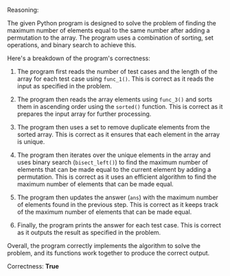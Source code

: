 Reasoning: 

The given Python program is designed to solve the problem of finding the maximum number of elements equal to the same number after adding a permutation to the array. The program uses a combination of sorting, set operations, and binary search to achieve this.

Here's a breakdown of the program's correctness:

1. The program first reads the number of test cases and the length of the array for each test case using `func_1()`. This is correct as it reads the input as specified in the problem.

2. The program then reads the array elements using `func_3()` and sorts them in ascending order using the `sorted()` function. This is correct as it prepares the input array for further processing.

3. The program then uses a set to remove duplicate elements from the sorted array. This is correct as it ensures that each element in the array is unique.

4. The program then iterates over the unique elements in the array and uses binary search (`bisect_left()`) to find the maximum number of elements that can be made equal to the current element by adding a permutation. This is correct as it uses an efficient algorithm to find the maximum number of elements that can be made equal.

5. The program then updates the answer (`ans`) with the maximum number of elements found in the previous step. This is correct as it keeps track of the maximum number of elements that can be made equal.

6. Finally, the program prints the answer for each test case. This is correct as it outputs the result as specified in the problem.

Overall, the program correctly implements the algorithm to solve the problem, and its functions work together to produce the correct output.

Correctness: **True**